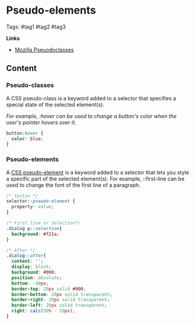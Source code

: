 # Pseudo-elements 

Tags: #tag1 #tag2 #tag3

**Links**
- [Mozilla Pseuodoclasses](https://developer.mozilla.org/en-US/docs/Web/CSS/Pseudo-classes)

## Content

### Pseudo-classes

A CSS pseudo-class is a keyword added to a selector that specifies a special state of the selected element(s).
 
*For example, :hover can be used to change a button's color when the user's pointer hovers over it.*

```css
button:hover {
  color: blue;
}
```

### Pseudo-elements
A [CSS pseudo-element](https://developer.mozilla.org/en-US/docs/Web/CSS/Pseudo-elements) is a keyword added to a selector that lets you style a specific part of the selected element(s). For example, ::first-line can be used to change the font of the first line of a paragraph.

```css
/* Syntax */
selector::pseudo-element {
  property: value;
}

/* First line or Selection*/
.dialog p::selection{
  background: #f21a;
}

/* After */
.dialog::after{
  content: '';
  display: block;
  background: #000;
  position: absolute;
  bottom: -40px;
  border-top: 20px solid #000;
  border-bottom: 20px solid transparent;
  border-right: 20px solid transparent;
  border-left: 20px solid transparent;
  right: calc(50% - 20px);
}
```